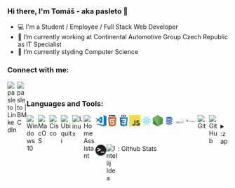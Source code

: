 ### Hi there, I'm Tomáš - aka pasleto 👋

- 💻 I'm a Student / Employee / Full Stack Web Developer
- 🏢 I’m currently working at Continental Automotive Group Czech Republic as IT Specialist
- 🚀 I’m currently styding Computer Science

### Connect with me:

[<img align="left" alt="pasleto | LinkedIn" width="22px" src="https://cdn.jsdelivr.net/npm/simple-icons@v3/icons/linkedin.svg" />][linkedin]
[<img align="left" alt="pasleto | BMC" width="22px" src="https://cdn.jsdelivr.net/npm/simple-icons@3.7.0/icons/buymeacoffee.svg" />][bmc]

<br />

### Languages and Tools:

<img align="left" alt="Windows 10" width="26px" src="https://cdn.jsdelivr.net/npm/simple-icons@3.7.0/icons/windows.svg" />
<img align="left" alt="MacOS" width="26px" src="https://cdn.jsdelivr.net/npm/simple-icons@3.7.0/icons/apple.svg" />
<img align="left" alt="Cisco" width="26px" src="https://cdn.jsdelivr.net/npm/simple-icons@3.7.0/icons/cisco.svg" />
<img align="left" alt="Ubiquiti" width="26px" src="https://cdn.jsdelivr.net/npm/simple-icons@3.7.0/icons/ubiquiti.svg" />
<img align="left" alt="Linux" width="26px" src="https://cdn.jsdelivr.net/npm/simple-icons@3.7.0/icons/linux.svg" />
<img align="left" alt="Home Assistant" width="26px" src="https://cdn.jsdelivr.net/npm/simple-icons@3.7.0/icons/homeassistant.svg" />
<img align="left" alt="Visual Studio Code" width="26px" src="https://raw.githubusercontent.com/github/explore/80688e429a7d4ef2fca1e82350fe8e3517d3494d/topics/visual-studio-code/visual-studio-code.png" />
<img align="left" alt="HTML5" width="26px" src="https://raw.githubusercontent.com/github/explore/80688e429a7d4ef2fca1e82350fe8e3517d3494d/topics/html/html.png" />
<img align="left" alt="CSS3" width="26px" src="https://raw.githubusercontent.com/github/explore/80688e429a7d4ef2fca1e82350fe8e3517d3494d/topics/css/css.png" />
<img align="left" alt="JavaScript" width="26px" src="https://raw.githubusercontent.com/github/explore/80688e429a7d4ef2fca1e82350fe8e3517d3494d/topics/javascript/javascript.png" />
<img align="left" alt="React" width="26px" src="https://raw.githubusercontent.com/github/explore/80688e429a7d4ef2fca1e82350fe8e3517d3494d/topics/react/react.png" />
<img align="left" alt="Node.js" width="26px" src="https://raw.githubusercontent.com/github/explore/80688e429a7d4ef2fca1e82350fe8e3517d3494d/topics/nodejs/nodejs.png" />
<img align="left" alt="SQL" width="26px" src="https://raw.githubusercontent.com/github/explore/80688e429a7d4ef2fca1e82350fe8e3517d3494d/topics/sql/sql.png" />
<img align="left" alt="MySQL" width="26px" src="https://raw.githubusercontent.com/github/explore/80688e429a7d4ef2fca1e82350fe8e3517d3494d/topics/mysql/mysql.png" />
<img align="left" alt="MongoDB" width="26px" src="https://raw.githubusercontent.com/github/explore/80688e429a7d4ef2fca1e82350fe8e3517d3494d/topics/mongodb/mongodb.png" />
<img align="left" alt="Git" width="26px" src="https://cdn.jsdelivr.net/npm/simple-icons@3.7.0/icons/git.svg" />
<img align="left" alt="GitHub" width="26px" src="https://cdn.jsdelivr.net/npm/simple-icons@3.7.0/icons/github.svg" />
<img align="left" alt="Terminal" width="26px" src="https://raw.githubusercontent.com/github/explore/80688e429a7d4ef2fca1e82350fe8e3517d3494d/topics/terminal/terminal.png" />
<img align="left" alt="Intellij Idea" width="26px" src="https://dashboard.snapcraft.io/site_media/appmedia/2017/11/icon_CE_256_2Qe5uEl.png" />

<br />

<details>
  <summary>:zap: Github Stats</summary>
  <img align="left" alt="pasleto's Github Stats" src="https://github-readme-stats.vercel.app/api?username=pasleto&show_icons=true&hide_border=true" />
</details>

[linkedin]: https://www.linkedin.com/in/tomas-pasler
[bmc]: https://www.buymeacoffee.com/pasleto
